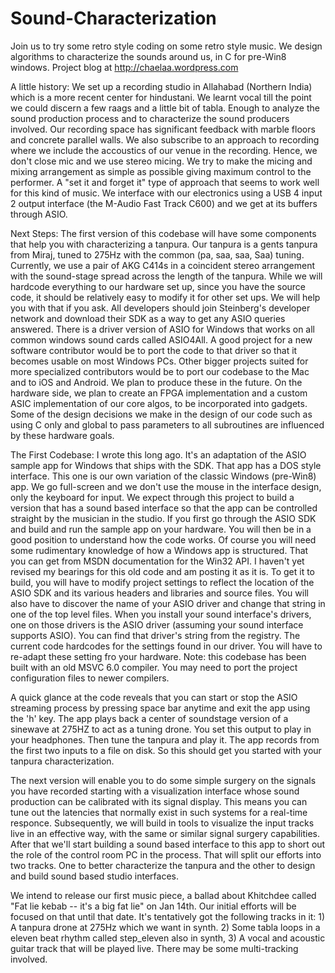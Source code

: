 Sound-Characterization
======================

Join us to try some retro style coding on some retro style music.
We design algorithms to characterize the sounds around us, in C for pre-Win8 windows.
Project blog at http://chaelaa.wordpress.com

A little history:
We set up a recording studio in Allahabad (Northern India) which is a more recent center for hindustani. We learnt vocal till the point we could discern a few raags and a little bit of tabla. Enough to analyze the sound production process and to characterize the sound producers involved. Our recording space has significant feedback with marble floors and concrete parallel walls. We also subscribe to an approach to recording where we include the accoustics of our venue in the recording. Hence, we don't close mic and we use stereo micing. We try to make the micing and mixing arrangement as simple as possible giving maximum control to the performer. A "set it and forget it" type of approach that seems to work well for this kind of music. We interface with our electronics using a USB 4 input 2 output interface (the M-Audio Fast Track C600) and we get at its buffers through ASIO.

Next Steps:
The first version of this codebase will have some components that help you with characterizing a tanpura. Our tanpura is a gents tanpura from Miraj, tuned to 275Hz with the common (pa, saa, saa, Saa) tuning. Currently, we use a pair of AKG C414s in a coincident stereo arrangement with the sound-stage spread across the length of the tanpura. While we will hardcode everything to our hardware set up, since you have the source code, it should be relatively easy to modify it for other set ups. We will help you with that if you ask. All developers should join Steinberg's developer network and download their SDK as a way to get any ASIO queries answered. There is a driver version of ASIO for Windows that works on all common windows sound cards called ASIO4All. A good project for a new software contributor would be to port the code to that driver so that it becomes usable on most Windows PCs. Other bigger projects suited for more specialized contributors would be to port our codebase to the Mac and to iOS and Android. We plan to produce these in the future. On the hardware side, we plan to create an FPGA implementation and a custom ASIC implementation of our core algos, to be incorporated into gadgets. Some of the design decisions we make in the design of our code such as using C only and global to pass parameters to all subroutines are influenced by these hardware goals.

The First Codebase:
I wrote this long ago. It's an adaptation of the ASIO sample app for Windows that ships with the SDK. That app has a DOS style interface. This one is our own variation of the classic Windows (pre-Win8) app. We go full-screen and we don't use the mouse in the interface design, only the keyboard for input. We expect through this project to build a version that has a sound based interface so that the app can be controlled straight by the musician in the studio. If you first go through the ASIO SDK and build and run the sample app on your hardware. You will then be in a good position to understand how the code works. Of course you will need some rudimentary knowledge of how a Windows app is structured. That you can get from MSDN documentation for the Win32 API. I haven't yet revised my bearings for this old code and am posting it as it is. To get it to build, you will have to modify project settings to reflect the location of the ASIO SDK and its various headers and libraries and source files. You will also have to discover the name of your ASIO driver and change that string in one of the top level files. When you install your sound interface's drivers, one on those drivers is the ASIO driver (assuming your sound interface supports ASIO). You can find that driver's string from the registry. The current code hardcodes for the settings found in our driver. You will have to re-adapt these setting fro your hardware. Note: this codebase has been built with an old MSVC 6.0 compiler. You may need to port the project configuration files to newer compilers.

A quick glance at the code reveals that you can start or stop the ASIO streaming process by pressing space bar anytime and exit the app using the 'h' key. The app plays back a center of soundstage version of a sinewave at 275HZ to act as a tuning drone. You set this output to play in your headphones. Then tune the tanpura and play it. The app records from the first two inputs to a file on disk. So this should get you started with your tanpura characterization.

The next version will enable you to do some simple surgery on the signals you have recorded starting with a visualization interface whose sound production can be calibrated with its signal display. This means you can tune out the latencies that normally exist in such systems for a real-time responce. Subsequently, we will build in tools to visualize the input tracks live in an effective way, with the same or similar signal surgery capabilities. After that we'll start building a sound based interface to this app to short out the role of the control room PC in the process. That will split our efforts into two tracks. One to better characterize the tanpura and the other to design and build sound based studio interfaces.

We intend to release our first music piece, a ballad about Khitchdee called "Fat lie kebab -- it's a big fat lie" on Jan 14th. Our initial efforts will be focused on that until that date. It's tentatively got the following tracks in it: 1) A tanpura drone at 275Hz which we want in synth. 2) Some tabla loops in a eleven beat rhythm called step_eleven also in synth, 3) A vocal and acoustic guitar track that will be played live. There may be some multi-tracking involved.



